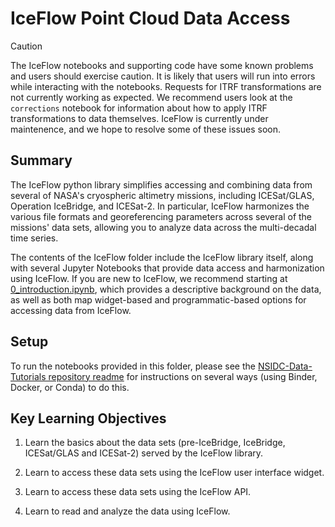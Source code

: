 # IceFlow Point Cloud Data Access

> [!CAUTION]
> The IceFlow notebooks and supporting code have some known problems and users
> should exercise caution. It is likely that users will run into errors while
> interacting with the notebooks. Requests for ITRF transformations are not
> currently working as expected. We recommend users look at the `corrections`
> notebook for information about how to apply ITRF transformations to data
> themselves. IceFlow is currently under maintenence, and we hope to resolve
> some of these issues soon.

## Summary

The IceFlow python library simplifies accessing and combining data from several of NASA's cryospheric altimetry missions, including ICESat/GLAS, Operation IceBridge, and ICESat-2. In particular, IceFlow harmonizes the various file formats and georeferencing parameters across several of the missions' data sets, allowing you to analyze data across the multi-decadal time series.

The contents of the IceFlow folder include the IceFlow library itself, along with several Jupyter Notebooks that provide data access and harmonization using IceFlow. If you are new to IceFlow, we recommend starting at [0_introduction.ipynb](https://github.com/nsidc/NSIDC-Data-Tutorials/blob/main/notebooks/iceflow/0_introduction.ipynb), which provides a descriptive background on the data, as well as both map widget-based and programmatic-based options for accessing data from IceFlow.

## Setup

To run the notebooks provided in this folder, please see the [NSIDC-Data-Tutorials repository readme](https://github.com/nsidc/NSIDC-Data-Tutorials#readme) for instructions on several ways (using Binder, Docker, or Conda) to do this.

## Key Learning Objectives

1. Learn the basics about the data sets (pre-IceBridge, IceBridge, ICESat/GLAS and ICESat-2) served by the IceFlow library.

2. Learn to access these data sets using the IceFlow user interface widget.

3. Learn to access these data sets using the IceFlow API.

4. Learn to read and analyze the data using IceFlow.

